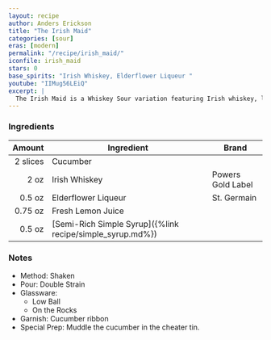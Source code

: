 ```yaml
---
layout: recipe
author: Anders Erickson
title: "The Irish Maid"
categories: [sour]
eras: [modern]
permalink: "/recipe/irish_maid/"
iconfile: irish_maid
stars: 0
base_spirits: "Irish Whiskey, Elderflower Liqueur "
youtube: "IIMug56LEiQ"
excerpt: |
  The Irish Maid is a Whiskey Sour variation featuring Irish whiskey, lemon juice and fresh cucumber. It makes the case for whiskey as a summer drink.
---
```


### Ingredients

|   Amount | Ingredient                                                | Brand             |
| -------: | --------------------------------------------------------- | ----------------- |
| 2 slices | Cucumber                                                  |
|     2 oz | Irish Whiskey                                             | Powers Gold Label |
|   0.5 oz | Elderflower Liqueur                                       | St. Germain       |
|  0.75 oz | Fresh Lemon Juice                                         |
|   0.5 oz | [Semi-Rich Simple Syrup]({%link recipe/simple_syrup.md%}) |

### Notes

- Method: Shaken
- Pour: Double Strain
- Glassware:
  - Low Ball
  - On the Rocks
- Garnish: Cucumber ribbon
- Special Prep: Muddle the cucumber in the cheater tin.
